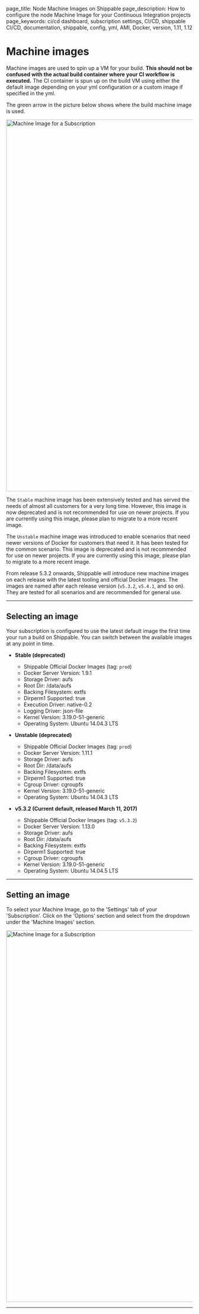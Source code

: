 page_title: Node Machine Images on Shippable
page_description: How to configure the node Machine Image for your Continuous Integration projects
page_keywords: ci/cd dashboard, subscription settings, CI/CD, shippable CI/CD, documentation, shippable, config, yml, AMI, Docker, version, 1.11, 1.12

# Machine images
Machine images are used to spin up a VM for your build. **This should not be confused with the actual build container where your CI workflow is executed.** The CI container is spun up on the build VM using either the default image depending on your yml configuration or a custom image if specified in the yml.

The green arrow in the picture below shows where the build machine image is used.

<img src="../../images/advancedOptions/shippableOverview.png"
alt="Machine Image for a Subscription" style="width:1000px;"/>

The `Stable` machine image has been extensively tested and has served the needs of almost all customers for a very long time. However, this image is now deprecated and is not recommended for use on newer projects. If you are currently using this image, please plan to migrate to a more recent image.

The `Unstable` machine image was introduced to enable scenarios that need newer versions of Docker for customers that need it. It has been tested for the common scenario. This image is deprecated and is not recommended for use on newer projects. If you are currently using this image, please plan to migrate to a more recent image.

From release 5.3.2 onwards, Shippable will introduce new machine images on each release with the latest tooling and official Docker images. The images are named after each release version (`v5.3.2`, `v5.4.1`, and so on). They are tested for all scenarios and are recommended for general use.

---
## Selecting an image

Your subscription is configured to use the latest default image the first time your run a build on Shippable. You can switch between the available images at any point in time.

* **Stable (deprecated)**
    * Shippable Official Docker Images (tag: `prod`)
    * Docker Server Version: 1.9.1
    * Storage Driver: aufs
    * Root Dir: /data/aufs
    * Backing Filesystem: extfs
    * Dirperm1 Supported: true
    * Execution Driver: native-0.2
    * Logging Driver: json-file
    * Kernel Version: 3.19.0-51-generic
    * Operating System: Ubuntu 14.04.3 LTS

* **Unstable (deprecated)**
    * Shippable Official Docker Images (tag: `prod`)
    * Docker Server Version: 1.11.1
    * Storage Driver: aufs
    * Root Dir: /data/aufs
    * Backing Filesystem: extfs
    * Dirperm1 Supported: true
    * Cgroup Driver: cgroupfs
    * Kernel Version: 3.19.0-51-generic
    * Operating System: Ubuntu 14.04.3 LTS

* **v5.3.2 (Current default, released March 11, 2017)**
    * Shippable Official Docker Images (tag: `v5.3.2`)
    * Docker Server Version: 1.13.0
    * Storage Driver: aufs
    * Root Dir: /data/aufs
    * Backing Filesystem: extfs
    * Dirperm1 Supported: true
    * Cgroup Driver: cgroupfs
    * Kernel Version: 3.19.0-51-generic
    * Operating System: Ubuntu 14.04.5 LTS

---
## Setting an image

To select your Machine Image, go to the 'Settings' tab of your 'Subscription'. Click on the 'Options' section and select from the dropdown under the 'Machine Images' section.

<img src="../../images/advancedOptions/machineImage.png"
alt="Machine Image for a Subscription" style="width:1000px;"/>

---
